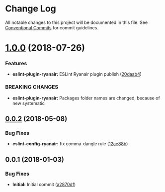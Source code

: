 # Change Log

All notable changes to this project will be documented in this file.
See [Conventional Commits](https://conventionalcommits.org) for commit guidelines.

<a name="1.0.0"></a>
# [1.0.0](https://github.com/ryanair/linters/compare/eslint-config-ryanair@0.0.2...eslint-config-ryanair@1.0.0) (2018-07-26)


### Features

* **eslint-plugin-ryanair:** ESLint Ryanair plugin publish ([20daab4](https://github.com/ryanair/linters/commit/20daab4))


### BREAKING CHANGES

* **eslint-plugin-ryanair:** Packages folder names are changed, because of new systematic




<a name="0.0.2"></a>
## [0.0.2](https://github.com/ryanair/linters/compare/eslint-config-ryanair@0.0.1...eslint-config-ryanair@0.0.2) (2018-05-08)


### Bug Fixes

* **eslint-config-ryanair:** fix comma-dangle rule ([12ae88b](https://github.com/ryanair/linters/commit/12ae88b))




<a name="0.0.1"></a>
## 0.0.1 (2018-01-03)


### Bug Fixes

* **Initial:** Initial commit ([a2870df](https://github.com/ryanair/linters/commit/a2870df))

